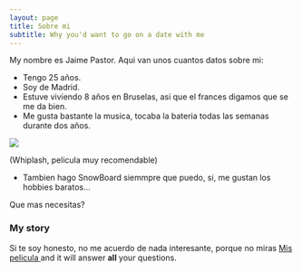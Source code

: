 ```yaml
---
layout: page
title: Sobre mi
subtitle: Why you'd want to go on a date with me
---
```


My nombre es Jaime Pastor. Aqui van unos cuantos datos sobre mi:

- Tengo 25 años.
- Soy de Madrid.
- Estuve viviendo 8 años en Bruselas, asi que el frances digamos que se me da bien.
- Me gusta bastante la musica, tocaba la bateria todas las semanas durante dos años.

<div>
<p style = 'text-aling:center;'>
<p>    </p> <img src = "https://i.pinimg.com/originals/bb/9b/7d/bb9b7d5bbf709ee31190bdf2e66786b3.gif"> 
</p>
</div>
(Whiplash, pelicula muy recomendable)

- Tambien hago SnowBoard siemmpre que puedo, si, me gustan los hobbies baratos...


Que mas necesitas?

### My story

Si te soy honesto, no me acuerdo de nada interesante, porque no miras  [Mis pelicula ](https://en.wikipedia.org/wiki/The_Princess_Bride_%28film%29) and it will answer **all** your questions.
